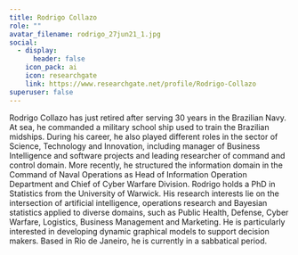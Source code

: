 ```yaml
---
title: Rodrigo Collazo
role: ""
avatar_filename: rodrigo_27jun21_1.jpg
social:
  - display:
      header: false
    icon_pack: ai
    icon: researchgate
    link: https://www.researchgate.net/profile/Rodrigo-Collazo
superuser: false
---
```

Rodrigo Collazo has just retired after serving 30 years in the Brazilian Navy. At sea, he
commanded a military school ship used to train the Brazilian midships. During his career, he
also played different roles in the sector of Science, Technology and Innovation, including
manager of Business Intelligence and software projects and leading researcher of command
and control domain. More recently, he structured the information domain in the Command of
Naval Operations as Head of Information Operation Department and Chief of Cyber Warfare
Division.
Rodrigo holds a PhD in Statistics from the University of Warwick. His research interests lie
on the intersection of artificial intelligence, operations research and Bayesian statistics
applied to diverse domains, such as Public Health, Defense, Cyber Warfare, Logistics,
Business Management and Marketing. He is particularly interested in developing dynamic
graphical models to support decision makers. Based in Rio de Janeiro, he is currently in a
sabbatical period.